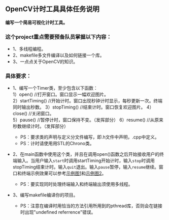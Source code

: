 ## OpenCV计时工具具体任务说明
**编写一个简易可视化计时工具。**

### 这个project重点需要预备队员掌握以下内容：
- 1、多线程编程。
- 2、makefile多文件编译以及如何链接一个库。
- 3、一点点关于OpenCV的知识。

### 具体要求：  
- 1、编写一个Timer类，至少包含以下函数：  
	1）open() //打开窗口。窗口显示一幅欢迎图片。  
	2）startTiming() //开始计时。窗口出现秒钟计时显示，每秒更新一次。终端同时输出秒数。
	3）stopTiming() //结束计时。窗口恢复欢迎图片。
	4）close() //关闭窗口。  
	5）pause() //暂停计时，窗口保持不变。（发挥部分）
	6）resume() //从原来秒数继续计时。（发挥部分）
    - PS：要求类的声明与定义分文件编写，即.h文件中声明，.cpp中定义。  
	- PS：计时请使用用STL的Chrono类。  

- 2、在main函数中使用这个类，并且在调用open()函数之后开始接收用户的终端输入。当用户输入`start`时调用startTiming开始计时，输入`stop`时调用stopTiming结束计时。输入`quit`退出。输入`pause`暂停，输入`resume`继续。窗口和终端示例效果可以参考[示例图1](https://github.com/SYSU-AERO-SWIFT/tutorial_2018/blob/master/examples_and_samples/week2_example1.jpg)和[示例图2](https://github.com/SYSU-AERO-SWIFT/tutorial_2018/blob/master/examples_and_samples/week2_example2.jpg)。  
    - PS：要实现同时处理终端输入和终端输出须使用多线程。  


- 3、编写makefile编译你的项目。  
    - PS：注意在编译时用恰当的方法引用所用到的pthread库，否则会在链接时出现"undefined referrence"错误。  
   

